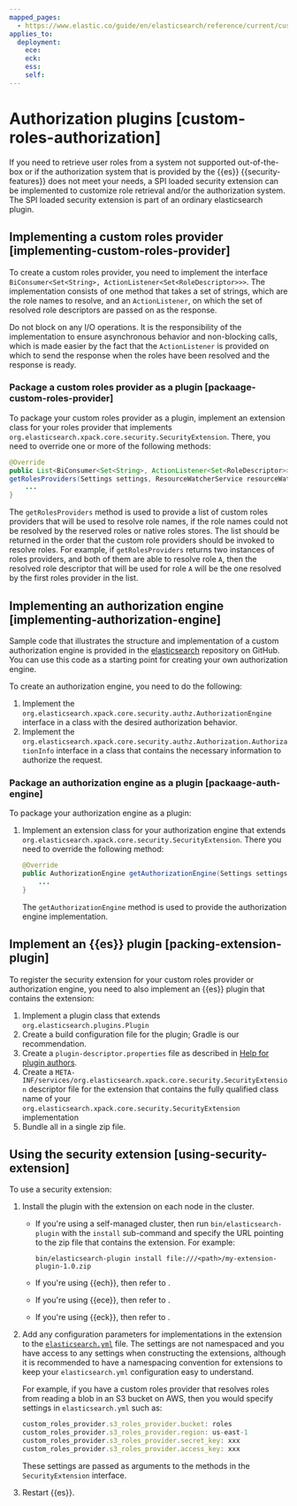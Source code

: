 ```yaml
---
mapped_pages:
  - https://www.elastic.co/guide/en/elasticsearch/reference/current/custom-roles-authorization.html
applies_to:
  deployment:
    ece:
    eck:
    ess:
    self:
---
```


# Authorization plugins [custom-roles-authorization]

If you need to retrieve user roles from a system not supported out-of-the-box or if the authorization system that is provided by the {{es}} {{security-features}} does not meet your needs, a SPI loaded security extension can be implemented to customize role retrieval and/or the authorization system. The SPI loaded security extension is part of an ordinary elasticsearch plugin.

## Implementing a custom roles provider [implementing-custom-roles-provider]

To create a custom roles provider, you need to implement the interface `BiConsumer<Set<String>, ActionListener<Set<RoleDescriptor>>>`. The implementation consists of one method that takes a set of strings, which are the role names to resolve, and an `ActionListener`, on which the set of resolved role descriptors are passed on as the response.

Do not block on any I/O operations. It is the responsibility of the implementation to ensure asynchronous behavior and non-blocking calls, which is made easier by the fact that the `ActionListener` is provided on which to send the response when the roles have been resolved and the response is ready.

### Package a custom roles provider as a plugin [packaage-custom-roles-provider]

To package your custom roles provider as a plugin, implement an extension class for your roles provider that implements `org.elasticsearch.xpack.core.security.SecurityExtension`. There, you need to override one or more of the following methods:

```java
@Override
public List<BiConsumer<Set<String>, ActionListener<Set<RoleDescriptor>>>>
getRolesProviders(Settings settings, ResourceWatcherService resourceWatcherService) {
    ...
}
```

The `getRolesProviders` method is used to provide a list of custom roles providers that will be used to resolve role names, if the role names could not be resolved by the reserved roles or native roles stores. The list should be returned in the order that the custom role providers should be invoked to resolve roles. For example, if `getRolesProviders` returns two instances of roles providers, and both of them are able to resolve role `A`, then the resolved role descriptor that will be used for role `A` will be the one resolved by the first roles provider in the list.



## Implementing an authorization engine [implementing-authorization-engine]

Sample code that illustrates the structure and implementation of a custom authorization engine is provided in the [elasticsearch](https://github.com/elastic/elasticsearch/tree/master/plugins/examples/security-authorization-engine) repository on GitHub. You can use this code as a starting point for creating your own authorization engine.

To create an authorization engine, you need to do the following:

1. Implement the `org.elasticsearch.xpack.core.security.authz.AuthorizationEngine` interface in a class with the desired authorization behavior.
2. Implement the `org.elasticsearch.xpack.core.security.authz.Authorization.AuthorizationInfo` interface in a class that contains the necessary information to authorize the request.

### Package an authorization engine as a plugin [packaage-auth-engine]

To package your authorization engine as a plugin:

1. Implement an extension class for your authorization engine that extends `org.elasticsearch.xpack.core.security.SecurityExtension`. There you need to override the following method:

    ```java
    @Override
    public AuthorizationEngine getAuthorizationEngine(Settings settings) {
        ...
    }
    ```

    The `getAuthorizationEngine` method is used to provide the authorization engine implementation.


## Implement an {{es}} plugin [packing-extension-plugin]

To register the security extension for your custom roles provider or authorization engine, you need to also implement an {{es}} plugin that contains the extension:

1. Implement a plugin class that extends `org.elasticsearch.plugins.Plugin`
2. Create a build configuration file for the plugin; Gradle is our recommendation.
3. Create a `plugin-descriptor.properties` file as described in [Help for plugin authors](elasticsearch://extend/index.md).
4. Create a `META-INF/services/org.elasticsearch.xpack.core.security.SecurityExtension` descriptor file for the extension that contains the fully qualified class name of your `org.elasticsearch.xpack.core.security.SecurityExtension` implementation
5. Bundle all in a single zip file.

## Using the security extension [using-security-extension]

To use a security extension:

1. Install the plugin with the extension on each node in the cluster.
 
   * If you're using a self-managed cluster, then run `bin/elasticsearch-plugin` with the `install` sub-command and specify the URL pointing to the zip file that contains the extension. For example:

     ```shell
     bin/elasticsearch-plugin install file:///<path>/my-extension-plugin-1.0.zip
     ```
     
    * If you're using {{ech}}, then refer to [](/deploy-manage/deploy/elastic-cloud/upload-custom-plugins-bundles.md).
    * If you're using {{ece}}, then refer to [](/deploy-manage/deploy/cloud-enterprise/add-custom-bundles-plugins.md).
    * If you're using {{eck}}, then refer to [](/deploy-manage/deploy/cloud-on-k8s/custom-configuration-files-plugins.md).

2. Add any configuration parameters for implementations in the extension to the [`elasticsearch.yml`](/deploy-manage/stack-settings.md) file. The settings are not namespaced and you have access to any settings when constructing the extensions, although it is recommended to have a namespacing convention for extensions to keep your `elasticsearch.yml` configuration easy to understand.

    For example, if you have a custom roles provider that resolves roles from reading a blob in an S3 bucket on AWS, then you would specify settings in `elasticsearch.yml` such as:

    ```js
    custom_roles_provider.s3_roles_provider.bucket: roles
    custom_roles_provider.s3_roles_provider.region: us-east-1
    custom_roles_provider.s3_roles_provider.secret_key: xxx
    custom_roles_provider.s3_roles_provider.access_key: xxx
    ```

    These settings are passed as arguments to the methods in the `SecurityExtension` interface.

3. Restart {{es}}.


